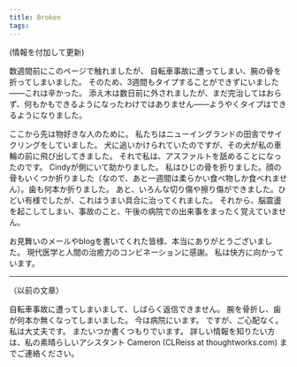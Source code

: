 ```yaml
---
title: Broken
tags: 
---
```


(情報を付加して更新)

数週間前にこのページで触れましたが、
自転車事故に遭ってしまい、腕の骨を折ってしまいました。
そのため、3週間もタイプすることができずにいました——これは辛かった。
添え木は数日前に外されましたが、まだ完治してはおらず、何もかもできるようになったわけではありません——ようやくタイプはできるようになりました。

ここから先は物好きな人のために。
私たちはニューイングランドの田舎でサイクリングをしていました。
犬に追いかけられていたのですが、その犬が私の車輪の前に飛び出してきました。
それで私は、アスファルトを舐めることになったのです。
Cindyが側にいて助かりました。
私はひじの骨を折りました。顔の骨もいくつか折りました（なので、あと一週間は柔らかい食べ物しか食べれません）。歯も何本か折りました。
あと、いろんな切り傷や擦り傷ができました。ひどい有様でしたが、これはうまい具合に治ってくれました。
それから、脳震盪を起こしてしまい、事故のこと、午後の病院での出来事をまったく覚えていません。

お見舞いのメールやblogを書いてくれた皆様、本当にありがとうございました。
現代医学と人間の治癒力のコンビネーションに感謝。
私は快方に向かっています。

----

（以前の文章）

自転車事故に遭ってしまいまして、しばらく返信できません。
腕を骨折し、歯が何本か無くなってしまいました。
今は病院にいます。
ですが、ご心配なく。私は大丈夫です。
またいつか書くつもりでいます。
詳しい情報を知りたい方は、私の素晴らしいアシスタント Cameron (CLReiss at thoughtworks.com) までご連絡ください。
